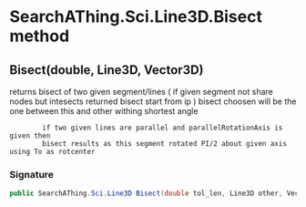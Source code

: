 # SearchAThing.Sci.Line3D.Bisect method
## Bisect(double, Line3D, Vector3D)
returns bisect of two given segment/lines
            ( if given segment not share nodes but intesects returned bisect start from ip )
            bisect choosen will be the one between this and other withing shortest angle
            
            if two given lines are parallel and parallelRotationAxis is given then
            bisect results as this segment rotated PI/2 about given axis using To as rotcenter

### Signature
```csharp
public SearchAThing.Sci.Line3D Bisect(double tol_len, Line3D other, Vector3D parallelRotationAxis = null)
```
